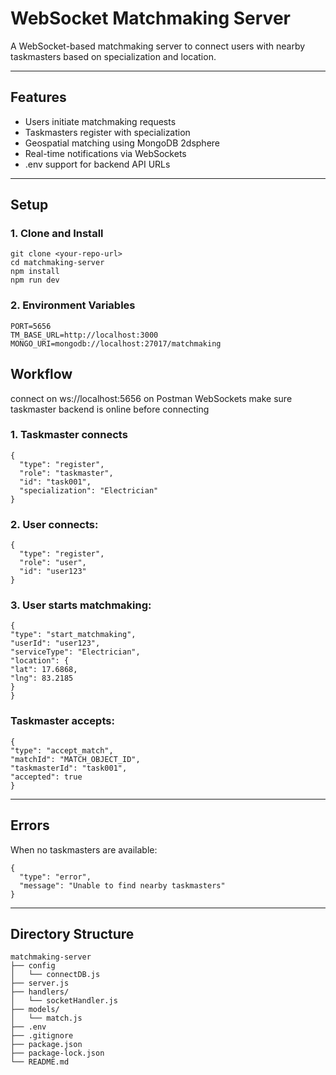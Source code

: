 # WebSocket Matchmaking Server

A WebSocket-based matchmaking server to connect users with nearby taskmasters based on specialization and location.

---

## Features

- Users initiate matchmaking requests
- Taskmasters register with specialization
- Geospatial matching using MongoDB 2dsphere
- Real-time notifications via WebSockets
- .env support for backend API URLs

---

## Setup

### 1. Clone and Install

```
git clone <your-repo-url>
cd matchmaking-server
npm install
npm run dev
```

### 2. Environment Variables

```
PORT=5656
TM_BASE_URL=http://localhost:3000
MONGO_URI=mongodb://localhost:27017/matchmaking
```

## Workflow

connect on ws://localhost:5656 on Postman WebSockets 
make sure taskmaster backend is online before connecting

### 1. Taskmaster connects

```
{
  "type": "register",
  "role": "taskmaster",
  "id": "task001",
  "specialization": "Electrician"
}
```

### 2. User connects:

```
{
  "type": "register",
  "role": "user",
  "id": "user123"
}
```

### 3. User starts matchmaking:

```
{
"type": "start_matchmaking",
"userId": "user123",
"serviceType": "Electrician",
"location": {
"lat": 17.6868,
"lng": 83.2185
}
}
```

### Taskmaster accepts:

```
{
"type": "accept_match",
"matchId": "MATCH_OBJECT_ID",
"taskmasterId": "task001",
"accepted": true
}
```

---

## Errors

When no taskmasters are available:

```
{
  "type": "error",
  "message": "Unable to find nearby taskmasters"
}
```

---

## Directory Structure

```
matchmaking-server
├── config
│   └── connectDB.js
├── server.js
├── handlers/
│   └── socketHandler.js
├── models/
│   └── match.js
├── .env
├── .gitignore
├── package.json
├── package-lock.json
└── README.md

```
